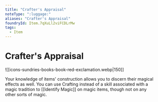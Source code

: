 ```yaml
---
title: "Crafter's Appraisal"
noteType: ":luggage:"
aliases: "Crafter's Appraisal"
foundryId: Item.7qXuLl2viFCDLrMw
tags:
  - Item
---
```


# Crafter's Appraisal
![[icons-sundries-books-book-red-exclamation.webp|150]]

Your knowledge of items' construction allows you to discern their magical effects as well. You can use Crafting instead of a skill associated with a magic tradition to [[Identify Magic]] on magic items, though not on any other sorts of magic.
